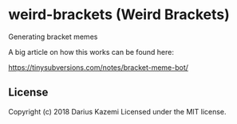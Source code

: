 # weird-brackets (Weird Brackets)

Generating bracket memes

A big article on how this works can be found here:

https://tinysubversions.com/notes/bracket-meme-bot/

## License
Copyright (c) 2018 Darius Kazemi
Licensed under the MIT license.
